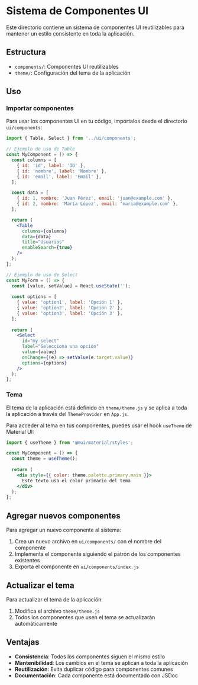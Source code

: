 # Sistema de Componentes UI

Este directorio contiene un sistema de componentes UI reutilizables para mantener un estilo consistente en toda la aplicación.

## Estructura

- `components/`: Componentes UI reutilizables
- `theme/`: Configuración del tema de la aplicación

## Uso

### Importar componentes

Para usar los componentes UI en tu código, impórtalos desde el directorio `ui/components`:

```jsx
import { Table, Select } from '../ui/components';

// Ejemplo de uso de Table
const MyComponent = () => {
  const columns = [
    { id: 'id', label: 'ID' },
    { id: 'nombre', label: 'Nombre' },
    { id: 'email', label: 'Email' },
  ];

  const data = [
    { id: 1, nombre: 'Juan Pérez', email: 'juan@example.com' },
    { id: 2, nombre: 'María López', email: 'maria@example.com' },
  ];

  return (
    <Table 
      columns={columns} 
      data={data} 
      title="Usuarios" 
      enableSearch={true}
    />
  );
};

// Ejemplo de uso de Select
const MyForm = () => {
  const [value, setValue] = React.useState('');
  
  const options = [
    { value: 'option1', label: 'Opción 1' },
    { value: 'option2', label: 'Opción 2' },
    { value: 'option3', label: 'Opción 3' },
  ];
  
  return (
    <Select
      id="my-select"
      label="Selecciona una opción"
      value={value}
      onChange={(e) => setValue(e.target.value)}
      options={options}
    />
  );
};
```

### Tema

El tema de la aplicación está definido en `theme/theme.js` y se aplica a toda la aplicación a través del `ThemeProvider` en `App.js`.

Para acceder al tema en tus componentes, puedes usar el hook `useTheme` de Material UI:

```jsx
import { useTheme } from '@mui/material/styles';

const MyComponent = () => {
  const theme = useTheme();
  
  return (
    <div style={{ color: theme.palette.primary.main }}>
      Este texto usa el color primario del tema
    </div>
  );
};
```

## Agregar nuevos componentes

Para agregar un nuevo componente al sistema:

1. Crea un nuevo archivo en `ui/components/` con el nombre del componente
2. Implementa el componente siguiendo el patrón de los componentes existentes
3. Exporta el componente en `ui/components/index.js`

## Actualizar el tema

Para actualizar el tema de la aplicación:

1. Modifica el archivo `theme/theme.js`
2. Todos los componentes que usen el tema se actualizarán automáticamente

## Ventajas

- **Consistencia**: Todos los componentes siguen el mismo estilo
- **Mantenibilidad**: Los cambios en el tema se aplican a toda la aplicación
- **Reutilización**: Evita duplicar código para componentes comunes
- **Documentación**: Cada componente está documentado con JSDoc 